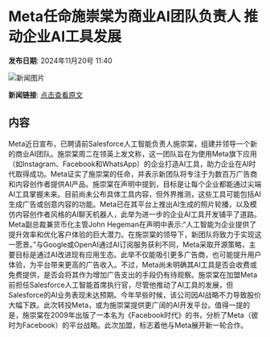 # Meta任命施崇棠为商业AI团队负责人 推动企业AI工具发展

**发布日期**: 2024年11月20号 11:40

![新闻图片](https://pic.chinaz.com/picmap/202207271436142427_0.jpg)

**新闻链接**: [点击查看原文](https://www.aibase.com/zh/news/13348)

## 内容

Meta近日宣布，已聘请前Salesforce人工智能负责人施崇棠，组建并领导一个新的商业AI团队。施崇棠周二在领英上发文称，这一团队旨在为使用Meta旗下应用（如Instagram、Facebook和WhatsApp）的企业打造AI工具，助力企业在AI时代取得成功。Meta证实了施崇棠的任命，并表示新团队将专注于为数百万广告商和内容创作者提供AI产品。施崇棠在声明中提到，目标是让每个企业都能通过尖端AI工具掌握未来。目前尚未公布具体工具内容，但外界推测，这些工具可能包括AI生成广告或创意内容的功能。Meta已在其平台上推出AI生成的照片轮播，以及模仿内容创作者风格的AI聊天机器人，此举为进一步的企业AI工具开发铺平了道路。Meta副总裁兼货币化主管John Hegeman在声明中表示:“人工智能为企业提供了提升效率和优化客户体验的巨大潜力。在施崇棠的领导下，新团队将致力于实现这一愿景。”与Google或OpenAI通过AI订阅服务获利不同，Meta采取开源策略，主要目标是通过AI改进现有应用生态。此举不仅能吸引更多广告商，也可能提升用户体验，为平台带来更高的广告收入。不过，Meta尚未明确其AI工具是否会收费或免费提供，是否会将其作为增加广告支出的手段仍有待观察。施崇棠在加盟Meta前担任Salesforce人工智能首席执行官，尽管他推动了AI工具的发展，但Salesforce的AI业务表现未达预期。今年早些时候，该公司因AI战略不力导致股价大幅下跌。此次转投Meta，或为施崇棠提供更广阔的AI开发平台。值得一提的是，施崇棠在2009年出版了一本名为《Facebook时代》的书，分析了Meta（彼时为Facebook）的平台战略。此次加盟，标志着他与Meta展开新一轮合作。
